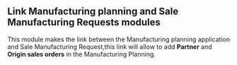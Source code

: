 Link Manufacturing planning and Sale Manufacturing Requests modules
-------------------------------------------------------------------
This module makes the link between the Manufacturing planning application and Sale Manufacturing Request,this link will 
allow to add __Partner__ and __Origin sales orders__ in the Manufacturing Planning.



